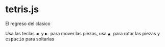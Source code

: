 # tetris.js
El regreso del clasico

Usa las teclas <kbd title="flecha izquierda"> ◀ </kbd> y <kbd title="flecha izquierda"> ▶ </kbd> para mover las piezas,
usa <kbd title="flecha arriba"> ▲ </kbd> para rotar las piezas y <kbd>espacio</kbd> para soltarlas 
